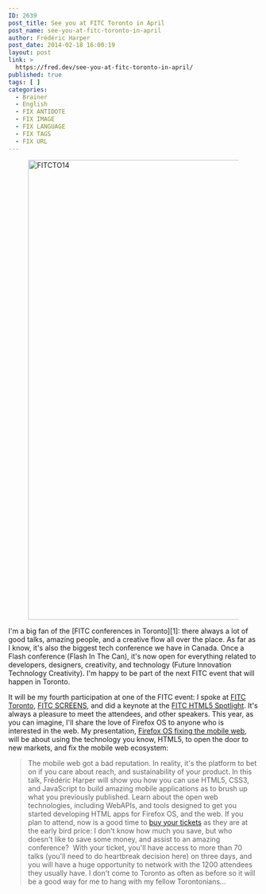 ```yaml
---
ID: 2639
post_title: See you at FITC Toronto in April
post_name: see-you-at-fitc-toronto-in-april
author: Frédéric Harper
post_date: 2014-02-18 16:00:19
layout: post
link: >
  https://fred.dev/see-you-at-fitc-toronto-in-april/
published: true
tags: [ ]
categories:
  - Brainer
  - English
  - FIX ANTIDOTE
  - FIX IMAGE
  - FIX LANGUAGE
  - FIX TAGS
  - FIX URL
---
```

<figure><img alt="FITCTO14" src="http://fred.dev/wp-content/uploads/2014/02/FITCTO14.png" width="600" height="925" /></figure>
I'm a big fan of the [FITC conferences in Toronto][1]: there always a lot of good talks, amazing people, and a creative flow all over the place. As far as I know, it's also the biggest tech conference we have in Canada. Once a Flash conference (Flash In The Can), it's now open for everything related to developers, designers, creativity, and technology (Future Innovation Technology Creativity). I'm happy to be part of the next FITC event that will happen in Toronto.

It will be my fourth participation at one of the FITC event: I spoke at [FITC Toronto][2], [FITC SCREENS][3], and did a keynote at the [FITC HTML5 Spotlight][4]. It's always a pleasure to meet the attendees, and other speakers. This year, as you can imagine, I'll share the love of Firefox OS to anyone who is interested in the web. My presentation, [Firefox OS fixing the mobile web][5], will be about using the technology you know, HTML5, to open the door to new markets, and fix the mobile web ecosystem:

> The mobile web got a bad reputation. In reality, it's the platform to bet on if you care about reach, and sustainability of your product. In this talk, Frédéric Harper will show you how you can use HTML5, CSS3, and JavaScript to build amazing mobile applications as to brush up what you previously published. Learn about the open web technologies, including WebAPIs, and tools designed to get you started developing HTML apps for Firefox OS, and the web.
If you plan to attend, now is a good time to [buy your tickets][6] as they are at the early bird price: I don't know how much you save, but who doesn't like to save some money, and assist to an amazing conference?  With your ticket, you'll have access to more than 70 talks (you'll need to do heartbreak decision here) on three days, and you will have a huge opportunity to network with the 1200 attendees they usually have. I don't come to Toronto as often as before so it will be a good way for me to hang with my fellow Torontonians...

 [1]: https://fitc.ca/event/to14/ "FITC Toronto 2014 website"
 [2]: http://fred.dev/responsive-web-design-get-the-best-of-your-design-at-fitc-toronto/ "Responsive Web Design, get the best of your design at FITC Toronto"
 [3]: http://fred.dev/responsive-web-design-at-fitc-screens/ "Responsive Web Design at FITC SCREENS"
 [4]: http://fred.dev/the-state-of-the-web-fitc-spotlight-html5/ "The state of the Web–FITC Spotlight HTML5"
 [5]: https://fitc.ca/presentation/firefox-os-fixing-the-mobile-web/ "Information about my presentation on the FITC website"
 [6]: https://www.eventbrite.ca/e/fitc-toronto-2014-registration-8537161881 "FITC Toronto 2014 tickets"